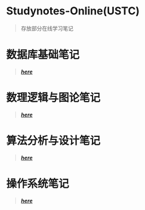 # Studynotes-Online(USTC)
> 存放部分在线学习笔记

# 数据库基础笔记
> ***[here](https://certainstar.github.io/Studynotes-Online/%E7%AC%94%E8%AE%B0md%E6%96%87%E4%BB%B6/%E6%95%B0%E6%8D%AE%E5%BA%93%E5%9F%BA%E7%A1%80)***

# 数理逻辑与图论笔记
> ***[here](https://certainstar.github.io/Studynotes-Online/%E7%AC%94%E8%AE%B0md%E6%96%87%E4%BB%B6/%E6%95%B0%E7%90%86%E9%80%BB%E8%BE%91%E4%B8%8E%E5%9B%BE%E8%AE%BA)***

# 算法分析与设计笔记
> ***[here](https://certainstar.github.io/Studynotes-Online/%E7%AC%94%E8%AE%B0md%E6%96%87%E4%BB%B6/%E7%AE%97%E6%B3%95%E5%88%86%E6%9E%90%E4%B8%8E%E8%AE%BE%E8%AE%A1)***

# 操作系统笔记
> ***[here](https://certainstar.github.io/Studynotes-Online/%E7%AC%94%E8%AE%B0md%E6%96%87%E4%BB%B6/%E6%93%8D%E4%BD%9C%E7%B3%BB%E7%BB%9F)***
